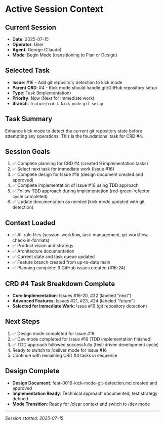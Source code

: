 # Active Session Context

## Current Session
- **Date**: 2025-07-15
- **Operator**: User
- **Agent**: George (Claude)
- **Mode**: Begin Mode (transitioning to Plan or Design)

## Selected Task
- **Issue**: #16 - Add git repository detection to kick mode
- **Parent CRD**: #4 - Kick mode should handle git/GitHub repository setup
- **Type**: Task (Implementation)
- **Priority**: Now (Next for immediate work)
- **Branch**: `feature/crd-4-kick-mode-git-setup`

## Task Summary
Enhance kick mode to detect the current git repository state before attempting any operations. This is the foundational task for CRD #4.

## Session Goals
1. ✅ Complete planning for CRD #4 (created 9 implementation tasks)
2. ✅ Select next task for immediate work (Issue #16)
3. ✅ Complete design for Issue #16 (design document created and approved)
4. ✅ Complete implementation of Issue #16 using TDD approach
5. ✅ Follow TDD approach during implementation (red-green-refactor cycle completed)
6. ✅ Update documentation as needed (kick mode updated with git detection)

## Context Loaded
- ✅ All rule files (session-workflow, task-management, git-workflow, check-in-formats)
- ✅ Product vision and strategy
- ✅ Architecture documentation
- ✅ Current state and task queue updated
- ✅ Feature branch created from up-to-date main
- ✅ Planning complete: 9 GitHub issues created (#16-24)

## CRD #4 Task Breakdown Complete
- **Core Implementation**: Issues #16-20, #22 (labeled "next")
- **Advanced Features**: Issues #21, #23, #24 (labeled "future")
- **Selected for Immediate Work**: Issue #16 (git repository detection)

## Next Steps
1. ✅ Design mode completed for Issue #16
2. ✅ Dev mode completed for Issue #16 (TDD implementation finished)
3. ✅ TDD approach followed successfully (test-driven development cycle)
4. Ready to switch to /deliver mode for Issue #16
5. Continue with remaining CRD #4 tasks in sequence

## Design Complete
- **Design Document**: feat-0016-kick-mode-git-detection.md created and approved
- **Implementation Ready**: Technical approach documented, test strategy defined
- **Mode Transition**: Ready for /clear context and switch to /dev mode

---
*Session started: 2025-07-15*